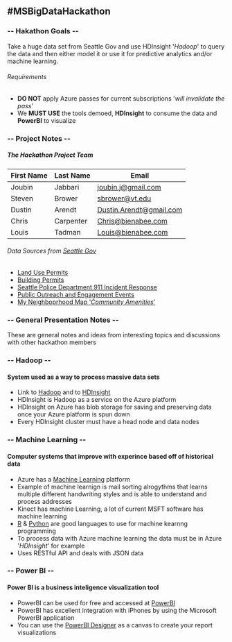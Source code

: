 #MSBigDataHackathon
---

### -- Hakathon Goals --

Take a huge data set from Seattle Gov and use HDInsight  '_Hadoop_' to query the data and then either model it or use it for predictive analytics and/or machine learning. 

###### Requirements
* __DO NOT__ apply Azure passes for current subscriptions '_will invalidate the pass_'
* We __MUST USE__ the tools demoed, __HDInsight__ to consume the data and __PowerBI__ to visualize


### -- Project Notes --

##### The Hackathon Project Team 

| First Name   | Last Name     | Email                     |
| ------------ | ------------- | ------------------------- |
| Joubin       | Jabbari       | <joubin.j@gmail.com>      |
| Steven       | Brower        | <sbrower@vt.edu>          |
| Dustin       | Arendt        | <Dustin.Arendt@gmail.com> |
| Chris        | Carpenter     | <Chris@bienabee.com>      |
| Louis        | Tadman        | <Louis@bienabee.com>      |


###### Data Sources from [Seattle Gov](https://data.seattle.gov/)
* [Land Use Permits](https://data.seattle.gov/Permitting/Land-Use-Permits/uyyd-8gak)
* [Building Permits](https://data.seattle.gov/Permitting/Building-Permits-Current/mags-97de)
* [Seattle Police Department 911 Incident Response](https://data.seattle.gov/Public-Safety/Seattle-Police-Department-911-Incident-Response/3k2p-39jp)
* [Public Outreach and Engagement Events](https://data.seattle.gov/Community/Public-Outreach-and-Engagement-Events/8pec-7ugc)
* [My Neighboprhood Map '_Community Amenities_'](https://data.seattle.gov/Community/My-Neighborhood-Map/82su-5fxf)



### -- General Presentation Notes --

These are general notes and ideas from interesting topics and discussions with other hackathon members


### -- Hadoop --

#### System used as a way to process massive data sets

* Link to [Hadoop](https://hadoop.apache.org/) and to [HDInsight](http://azure.microsoft.com/en-us/services/hdinsight/)
* HDInsight is Hadoop as a service on the Azure platform
* HDInsight on Azure has blob storage for saving and preserving data once your Azure platform is spun down
* Every HDInsight cluster must have a head node and data nodes

### -- Machine Learning --

#### Computer systems that improve with experince based off of historical data

* Azure has a [Machine Learning](http://azure.microsoft.com/en-us/services/machine-learning/) platform
* Example of machine learnign is mail sorting alrogythms that learns multiple different handwriting styles and is able to understand and process addresses
* Kinect has machine Learning, a lot of current MSFT software has machine learning
* [R](http://www.r-project.org/) & [Python](https://www.python.org/) are good languages to use for machine kearnng programming
* To process data with Azure machine learning the data must be in Azure '_HDInsight_' for example
* Uses RESTful API and deals with JSON data

###  -- Power BI --

#### Power BI is a business inteligence visualization tool 

* PowerBI can be used for free and accessed at [PowerBI](http://http://powerbi.microsoft.com/)
* PowerBI has excellent integration with iPhones by using the Microsoft PowerBI application
* You can use the [PowerBI Designer](https://powerbi.microsoft.com/designer) as a canvas to create your report visualizations


